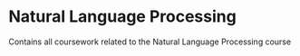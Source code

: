 # Natural Language Processing

Contains all coursework related to the Natural Language Processing course
